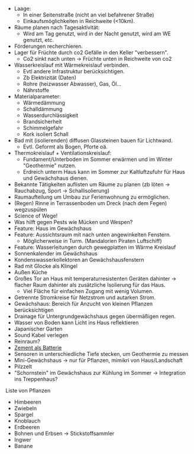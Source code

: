 - Laage:
	- In einer Seitenstraße (nicht an viel befahrener Straße)
	- Einkaufsmöglichkeiten in Reichweite (<10km).
- Räume planen nach Tagesaktivität:
	- Wird am Tag genutzt, wird in der Nacht genutzt, wird am WE genutzt, etc.
- Förderungen recherchieren.
- Lager für Früchte durch co2 Gefälle in den Keller "verbessern".
	- Co2 sinkt nach unten -> Früchte unten in Reichweite von co2
- Wasserkreislauf mit Wärmekreislauf verbinden.
	- Evtl andere Infrastruktur berücksichtigen.
	- Zb Elektrizität (Daten)
	- Rohre (heizwasser Abwasser), Gas, Öl...
	- Nährstoffe
- Materialparameter:
	- Wärmedämmung
	- Schalldämmung
	- Wasserdurchlässigkeit
	- Brandsicherheit
	- Schimmelgefahr
	- Kork isoliert Schall
- Bad mit (isolierenden) diffusen Glassteinen bauen für Lichtwand.
	- Evtl. Geformt als Bogen, Pforte oä.
- Thermokreislauf + Ventilationskreislauf:
	- Fundament/Unterboden im Sommer erwärmen und im Winter "Geothermie" nutzen.
	- Erdreich unterm Haus kann im Sommer zur Kaltluftzufuhr für Haus und  Gewächshaus dienen.
- Bekannte Tätigkeiten auflisten um Räume zu planen (zb löten -> Rauchabzug, Sport -> Schallisolierung)
- Raumaufteilung um Umbau zur Ferienwohnung zu ermöglichen.
- (Regen) Rinne in Terrassenboden um Dreck (nach dem Fegen) wegzuspülen
- Science of Wege!
- Was hilft gegen Pests wie Mücken und Wespen?
- Feature: Haus im Gewächshaus
- Feature: Aussichtsraum mit nach unten angewinkelten Fenstern.
	- Möglicherweise in Turm. (Mandalorien Piraten Luftschiff)
- Feature: Wasserleitungen durch gewegplatten im Wärme Kreislauf
- Sonnenkalender im Gewächshaus
- Kondenswasserkollektoren an Gewächshausfenstern
- Rad mit Glocke als Klingel
- Außen Küche
- Großes Tor an Haus mit temperaturresistenten Geräten dahinter -> flacher Raum dahinter als zusätzliche Isolierung für das Haus.
	- Viel Fläche für einfachen Zugang mit wenig Volumen.
- Getrennte Stromkreise für Netzstrom und autarken Strom.
- Gewächshaus: Bereich für Anzucht von kleinen Pflanzen berücksichtigen
- Drainage für Untergrundgewächshaus gegen übermäßigen regen.
- Wasser von Boden kann Licht ins Haus reflektieren
- Japanischer Garten 
- Sound Kabel verlegen 
- Reinraum?
- [Zement als Batterie](https://www.pnas.org/doi/10.1073/pnas.2304318120)
- Sensoren in unterschiedliche Tiefe stecken, um Geothermie zu messen
- Mini-Gewächshaus -> nur für Pflanzen, mimikri von Haus/Landschaft 
- Pilzzelt
- "Schornstein" im Gewächshaus zur Kühlung im Sommer -> Integration ins Treppenhaus?

Liste von Pflanzen
- Himbeeren
- Zwiebeln
- Spargel
- Knoblauch
- Erdbeeren
- Bohnen und Erbsen -> Stickstoffsammler
- Ingwer
- Banane
